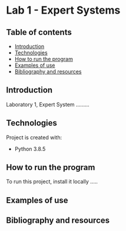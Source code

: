 # Lab 1 - Expert Systems


## Table of contents
* [Introduction](#introduction)
* [Technologies](#technologies)
* [How to run the program](#how-to-run-the-program)
* [Examples of use](#examples-of-use)
* [Bibliography and resources](#bibliography-and-resources)


## Introduction
Laboratory 1, Expert System .........

## Technologies
Project is created with:
* Python 3.8.5

## How to run the program
To run this project, install it locally ..... 

## Examples of use

## Bibliography and resources